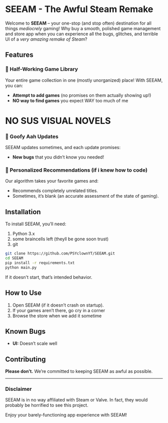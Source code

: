 # SEEAM - The Awful Steam Remake

Welcome to **SEEAM** – your one-stop (and stop often) destination for all things *mediocrely* gaming! Why buy a smooth, polished game management and store app when you can experience all the bugs, glitches, and terrible UI of a *very amazing remake of Steam*?

## Features

### 👾 Half-Working Game Library
Your entire game collection in one (mostly unorganized) place! With SEEAM, you can:
- **Attempt to add games** (no promises on them actually showing up!)
- **NO way to find games** you expect WAY too much of me

# NO SUS VISUAL NOVELS


### 📜 Goofy Aah Updates
SEEAM updates sometimes, and each update promises:
- **New bugs** that you didn’t know you needed!


### 🎯 Personalized Recommendations (if i knew how to code)
Our algorithm takes your favorite games and:
- Recommends completely unrelated titles.
- Sometimes, it’s blank (an accurate assessment of the state of gaming).

## Installation

To install SEEAM, you’ll need:
1. Python 3.x
2. some braincells left (theyll be gone soon trust)
3. git
```bash
git clone https://github.com/PSYclownYT/SEEAM.git
cd SEEAM
pip install -r requirements.txt
python main.py
```

If it doesn't start, that’s intended behavior.

## How to Use

1. Open SEEAM (if it doesn’t crash on startup).
2. If your games aren’t there, go cry in a corner
3. Browse the store when we add it sometime

## Known Bugs

- **UI:** Doesn’t scale well

## Contributing

**Please don’t.** We’re committed to keeping SEEAM as awful as possible.

---

### Disclaimer

SEEAM is in no way affiliated with Steam or Valve. In fact, they would probably be horrified to see this project.

Enjoy your barely-functioning app experience with SEEAM!